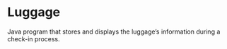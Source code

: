# Luggage
 Java program that stores and displays the luggage’s information during a check-in process.
